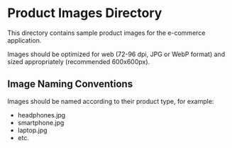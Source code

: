 # Product Images Directory

This directory contains sample product images for the e-commerce application.

Images should be optimized for web (72-96 dpi, JPG or WebP format) and sized appropriately (recommended 600x600px).

## Image Naming Conventions

Images should be named according to their product type, for example:
- headphones.jpg
- smartphone.jpg
- laptop.jpg
- etc.